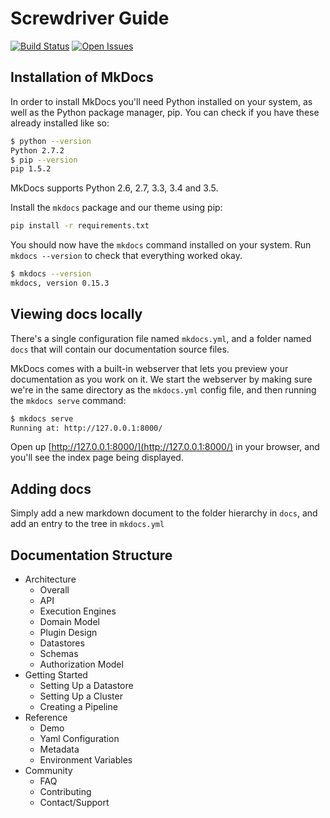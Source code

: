 # Screwdriver Guide
[![Build Status][status-image]][status-url] [![Open Issues][issues-image]][issues-url]

## Installation of MkDocs
In order to install MkDocs you'll need Python installed on your system, as well as the Python package manager, pip. You can check if you have these already installed like so:

```bash
$ python --version
Python 2.7.2
$ pip --version
pip 1.5.2
```

MkDocs supports Python 2.6, 2.7, 3.3, 3.4 and 3.5.

Install the `mkdocs` package and our theme using pip:

```bash
pip install -r requirements.txt
```

You should now have the `mkdocs` command installed on your system. Run `mkdocs --version` to check that everything worked okay.

```bash
$ mkdocs --version
mkdocs, version 0.15.3
```

## Viewing docs locally
There's a single configuration file named `mkdocs.yml`, and a folder named `docs` that will contain our documentation source files.

MkDocs comes with a built-in webserver that lets you preview your documentation as you work on it. We start the webserver by making sure we're in the same directory as the `mkdocs.yml` config file, and then running the `mkdocs serve` command:

```bash
$ mkdocs serve
Running at: http://127.0.0.1:8000/
```

Open up [http://127.0.0.1:8000/](http://127.0.0.1:8000/) in your browser, and you'll see the index page being displayed.

## Adding docs
Simply add a new markdown document to the folder hierarchy in `docs`, and add an entry to the tree in `mkdocs.yml`

## Documentation Structure

* Architecture
	* Overall
	* API
	* Execution Engines
	* Domain Model
	* Plugin Design
	* Datastores
	* Schemas
	* Authorization Model
* Getting Started
	* Setting Up a Datastore
	* Setting Up a Cluster
	* Creating a Pipeline
* Reference
	* Demo
	* Yaml Configuration
	* Metadata
	* Environment Variables
* Community
	* FAQ
	* Contributing
	* Contact/Support

[issues-image]: https://img.shields.io/github/issues/screwdriver-cd/guide.svg
[issues-url]: https://github.com/screwdriver-cd/guide/issues
[status-image]: https://cd.screwdriver.cd/pipelines/9c2af925377a0c67a0500519df9d72dcfc78d404/badge
[status-url]: https://cd.screwdriver.cd/pipelines/9c2af925377a0c67a0500519df9d72dcfc78d404
